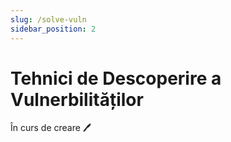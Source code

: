 ```yaml
---
slug: /solve-vuln
sidebar_position: 2
---
```


# Tehnici de Descoperire a Vulnerbilităților

În curs de creare 🖊️